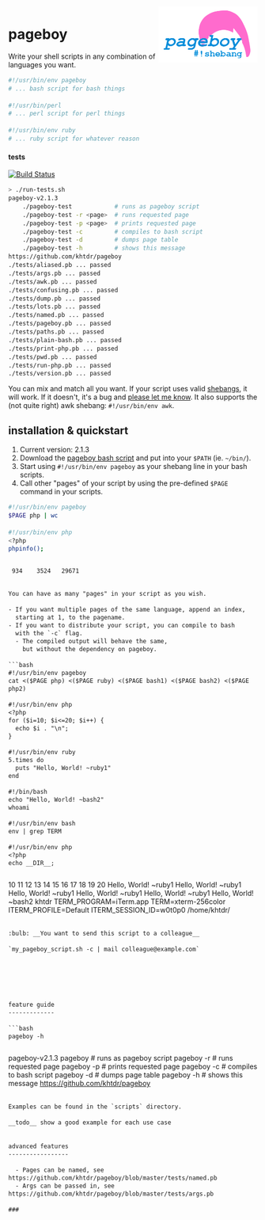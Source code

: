 
<img align="right" src="https://raw.githubusercontent.com/khtdr/pageboy/master/logo.png" width="200" />

pageboy
=======

Write your shell scripts in any combination of languages you want. 

```bash
#!/usr/bin/env pageboy
# ... bash script for bash things

#!/usr/bin/perl
# ... perl script for perl things

#!/usr/bin/env ruby
# ... ruby script for whatever reason

```

#### tests
[![Build Status](https://travis-ci.org/khtdr/pageboy.svg?branch=master)](https://travis-ci.org/khtdr/pageboy)
```bash
> ./run-tests.sh
pageboy-v2.1.3
    ./pageboy-test            # runs as pageboy script
    ./pageboy-test -r <page>  # runs requested page
    ./pageboy-test -p <page>  # prints requested page
    ./pageboy-test -c         # compiles to bash script
    ./pageboy-test -d         # dumps page table
    ./pageboy-test -h         # shows this message
https://github.com/khtdr/pageboy
./tests/aliased.pb ... passed
./tests/args.pb ... passed
./tests/awk.pb ... passed
./tests/confusing.pb ... passed
./tests/dump.pb ... passed
./tests/lots.pb ... passed
./tests/named.pb ... passed
./tests/pageboy.pb ... passed
./tests/paths.pb ... passed
./tests/plain-bash.pb ... passed
./tests/print-php.pb ... passed
./tests/pwd.pb ... passed
./tests/run-php.pb ... passed
./tests/version.pb ... passed
```

You can mix and match all you want. If your script uses valid [shebangs](https://en.wikipedia.org/wiki/Shebang_(Unix)), it will work. If it doesn't, it's a bug and [please let me know](https://github.com/khtdr/pageboy/issues). It also supports the (not quite right) awk shebang: `#!/usr/bin/env awk`.

installation & quickstart
-------------------------

1. Current version: 2.1.3
1. Download the [pageboy bash script](https://raw.githubusercontent.com/khtdr/pageboy/v1.2.3/pageboy) and put into your `$PATH` (ie. `~/bin/`).
2. Start using `#!/usr/bin/env pageboy` as your shebang line in your bash scripts.
2. Call other "pages" of your script by using the pre-defined `$PAGE` command in your scripts.

```bash
#!/usr/bin/env pageboy
$PAGE php | wc

#!/usr/bin/env php
<?php
phpinfo();
```

>```
     934    3524   29671
```

You can have as many "pages" in your script as you wish.

- If you want multiple pages of the same language, append an index,
  starting at 1, to the pagename.
- If you want to distribute your script, you can compile to bash
  with the `-c` flag.
  - The compiled output will behave the same,
    but without the dependency on pageboy.

```bash
#!/usr/bin/env pageboy
cat <($PAGE php) <($PAGE ruby) <($PAGE bash1) <($PAGE bash2) <($PAGE php2)

#!/usr/bin/env php
<?php
for ($i=10; $i<=20; $i++) {
  echo $i . "\n";
}

#!/usr/bin/env ruby
5.times do
  puts "Hello, World! ~ruby1"
end

#!/bin/bash
echo "Hello, World! ~bash2"
whoami

#!/usr/bin/env bash
env | grep TERM

#!/usr/bin/env php
<?php
echo __DIR__;
```

>```
10
11
12
13
14
15
16
17
18
19
20
Hello, World! ~ruby1
Hello, World! ~ruby1
Hello, World! ~ruby1
Hello, World! ~ruby1
Hello, World! ~ruby1
Hello, World! ~bash2
khtdr
TERM_PROGRAM=iTerm.app
TERM=xterm-256color
ITERM_PROFILE=Default
ITERM_SESSION_ID=w0t0p0
/home/khtdr/
```

:bulb: __You want to send this script to a colleague__

`my_pageboy_script.sh -c | mail colleague@example.com`






feature guide
-------------

```bash
pageboy -h
```

>```
pageboy-v2.1.3
    pageboy            # runs as pageboy script
    pageboy -r <page>  # runs requested page
    pageboy -p <page>  # prints requested page
    pageboy -c         # compiles to bash script
    pageboy -d         # dumps page table
    pageboy -h         # shows this message
https://github.com/khtdr/pageboy
```

Examples can be found in the `scripts` directory.

__todo__ show a good example for each use case


advanced features
-----------------

  - Pages can be named, see https://github.com/khtdr/pageboy/blob/master/tests/named.pb
  - Args can be passed in, see https://github.com/khtdr/pageboy/blob/master/tests/args.pb

### 
